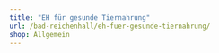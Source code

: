 ```yaml
---
title: "EH für gesunde Tiernahrung"
url: /bad-reichenhall/eh-fuer-gesunde-tiernahrung/
shop: Allgemein
---
```

